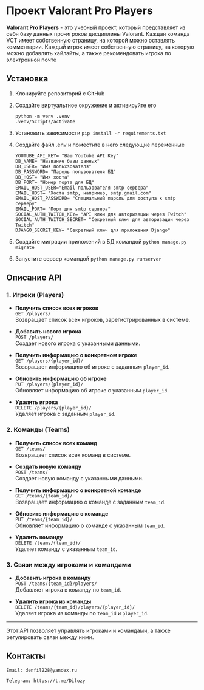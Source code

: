 # Проект Valorant Pro Players

**Valorant Pro Players** - это учебный проект, который представляет из себя базу данных про-игроков дисциплины Valorant.
Каждая команда VCT имеет собственную страницу, на которой можно оставлять комментарии. Каждый игрок имеет собственную страницу,
на которую можно добавлять хайлайты, а также рекомендовать игрока по электронной почте

## Установка

1. Клонируйте репозиторий с GitHub
2. Создайте виртуальтное окружение и активируйте его
    ```
    python -m venv .venv 
    .venv/Scripts/activate
    ```
3. Установить зависимости `pip install -r requirements.txt`
4. Создайте файл .env и поместите в него следующие переменные
    ```
    YOUTUBE_API_KEY= "Ваш Youtube API Key"
    DB_NAME= "Название базы данных"
    DB_USER= "Имя польхзователя"
    DB_PASSWORD= "Пароль пользователя БД"
    DB_HOST= "Имя хоста"
    DB_PORT= "Номер порта для БД"
    EMAIL_HOST_USER="Email пользователя smtp сервера"
    EMAIL_HOST= "Хоста smtp, например, smtp.gmail.com"
    EMAIL_HOST_PASSWORD= "Специальный пароль для доступа к smtp серверу"
    EMAIL_PORT= "Порт для smtp сервера"
    SOCIAL_AUTH_TWITCH_KEY= "API ключ для авторизации через Twitch"
    SOCIAL_AUTH_TWITCH_SECRET= "Секретный ключ для авторизации через Twitch"
    DJANGO_SECRET_KEY= "Секретный ключ для приложения Django"
    ```

5. Создайте миграции приложений в БД командой `python manage.py migrate`
6. Запустите сервер командой `python manage.py runserver`


## Описание API

### 1. Игроки (Players)

- **Получить список всех игроков**  
`GET /players/`  
Возвращает список всех игроков, зарегистрированных в системе.

- **Добавить нового игрока**  
`POST /players/`  
Создает нового игрока с указанными данными.

- **Получить информацию о конкретном игроке**  
`GET /players/{player_id}/`  
Возвращает информацию об игроке с заданным `player_id`.

- **Обновить информацию об игроке**  
`PUT /players/{player_id}/`  
Обновляет информацию об игроке с указанным `player_id`.

- **Удалить игрока**  
`DELETE /players/{player_id}/`  
Удаляет игрока с заданным `player_id`.

### 2. Команды (Teams)

- **Получить список всех команд**  
`GET /teams/`  
Возвращает список всех команд в системе.

- **Создать новую команду**  
`POST /teams/`  
Создает новую команду с указанными данными.

- **Получить информацию о конкретной команде**  
`GET /teams/{team_id}/`  
Возвращает информацию о команде с заданным `team_id`.

- **Обновить информацию о команде**  
`PUT /teams/{team_id}/`  
Обновляет информацию о команде с указанным `team_id`.

- **Удалить команду**  
`DELETE /teams/{team_id}/`  
Удаляет команду с указанным `team_id`.

### 3. Связи между игроками и командами

- **Добавить игрока в команду**  
`POST /teams/{team_id}/players/`  
Добавляет игрока в команду по `team_id`.

- **Удалить игрока из команды**  
`DELETE /teams/{team_id}/players/{player_id}/`  
Удаляет игрока из команды по `team_id` и `player_id`.

---

Этот API позволяет управлять игроками и командами, а также регулировать связи между ними.


## Контакты
    Email: denfil228@yandex.ru

    Telegram: https://t.me/Dilozy